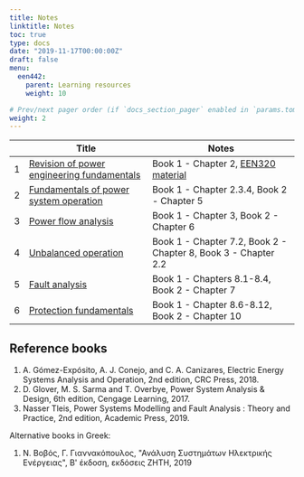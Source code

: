 ```yaml
---
title: Notes
linktitle: Notes
toc: true
type: docs
date: "2019-11-17T00:00:00Z"
draft: false
menu:
  een442:
    parent: Learning resources
    weight: 10

# Prev/next pager order (if `docs_section_pager` enabled in `params.toml`)
weight: 2
---
```


|  | Title | Notes |
|-----------------|------------|------------|
|1| [Revision of power engineering fundamentals](https://www.dropbox.com/s/em47fq5qpxcwxsp/lecture_part1_presentation.pdf?dl=0) | Book 1 - Chapter 2, [EEN320 material](https://sps.cut.ac.cy/courses/een320/) |
|2| [Fundamentals of power system operation](https://www.dropbox.com/s/c5efwuj376gfsla/lecture_part2_presentation.pdf?dl=0)| Book 1 - Chapter 2.3.4, Book 2 - Chapter 5  |
|3| [Power flow analysis](https://www.dropbox.com/s/4lqqa0fovdqoqyf/lecture_part3_presentation.pdf?dl=0) | Book 1 - Chapter 3, Book 2 - Chapter 6|
|4| [Unbalanced operation](https://www.dropbox.com/s/gahrst9heqykjzl/lecture_part4_presentation.pdf?dl=0) |  Book 1 - Chapter 7.2, Book 2 - Chapter 8, Book 3 - Chapter 2.2 |
|5| [Fault analysis]() |  Book 1 - Chapters 8.1-8.4, Book 2 - Chapter 7  | 
|6| [Protection fundamentals]() |  Book 1 - Chapter 8.6-8.12, Book 2 - Chapter 10 |

## Reference books

1. A. Gómez-Expósito, A. J. Conejo, and C. A. Canizares, Electric Energy Systems Analysis and Operation, 2nd edition, CRC Press, 2018.
2. D. Glover, M. S. Sarma and T. Overbye, Power System Analysis & Design, 6th edition, Cengage Learning, 2017.
3. Nasser Tleis, Power Systems Modelling and Fault Analysis : Theory and Practice, 2nd edition, Academic Press, 2019.

Alternative books in Greek:

1. Ν. Βοβός, Γ. Γιαννακόπουλος, "Ανάλυση Συστημάτων Ηλεκτρικής Ενέργειας", Β' έκδοση, εκδόσεις ΖΗΤΗ, 2019
